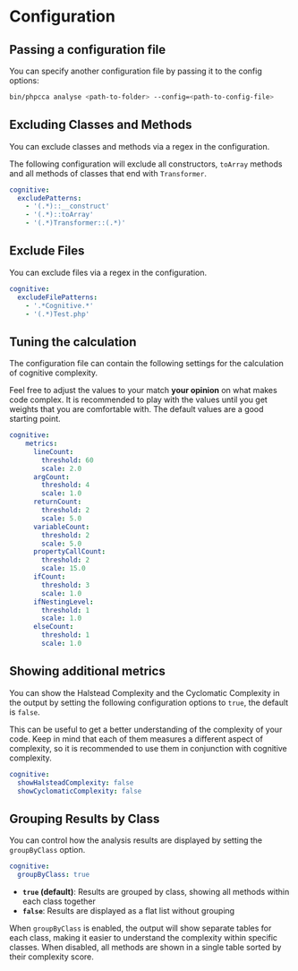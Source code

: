 # Configuration

## Passing a configuration file

You can specify another configuration file by passing it to the config options:

```bash
bin/phpcca analyse <path-to-folder> --config=<path-to-config-file>
```

## Excluding Classes and Methods

You can exclude classes and methods via a regex in the configuration.

The following configuration will exclude all constructors, `toArray` methods and all methods of classes that end with `Transformer`.

```yaml
cognitive:
  excludePatterns:
    - '(.*)::__construct'
    - '(.*)::toArray'
    - '(.*)Transformer::(.*)'
```

## Exclude Files

You can exclude files via a regex in the configuration.

```yaml
cognitive:
  excludeFilePatterns:
    - '.*Cognitive.*'
    - '(.*)Test.php'
```

## Tuning the calculation

The configuration file can contain the following settings for the calculation of cognitive complexity.

Feel free to adjust the values to your match **your opinion** on what makes code complex. It is recommended to play with the values until you get weights that you are comfortable with. The default values are a good starting point.

```yaml
cognitive:
    metrics:
      lineCount:
        threshold: 60
        scale: 2.0
      argCount:
        threshold: 4
        scale: 1.0
      returnCount:
        threshold: 2
        scale: 5.0
      variableCount:
        threshold: 2
        scale: 5.0
      propertyCallCount:
        threshold: 2
        scale: 15.0
      ifCount:
        threshold: 3
        scale: 1.0
      ifNestingLevel:
        threshold: 1
        scale: 1.0
      elseCount:
        threshold: 1
        scale: 1.0
```

## Showing additional metrics

You can show the Halstead Complexity and the Cyclomatic Complexity in the output by setting the following configuration options to `true`, the default is `false`.

This can be useful to get a better understanding of the complexity of your code. Keep in mind that each of them measures a different aspect of complexity, so it is recommended to use them in conjunction with cognitive complexity.

```yaml
cognitive:
  showHalsteadComplexity: false
  showCyclomaticComplexity: false
```

## Grouping Results by Class

You can control how the analysis results are displayed by setting the `groupByClass` option.

```yaml
cognitive:
  groupByClass: true
```

- **`true` (default)**: Results are grouped by class, showing all methods within each class together
- **`false`**: Results are displayed as a flat list without grouping

When `groupByClass` is enabled, the output will show separate tables for each class, making it easier to understand the complexity within specific classes. When disabled, all methods are shown in a single table sorted by their complexity score.
